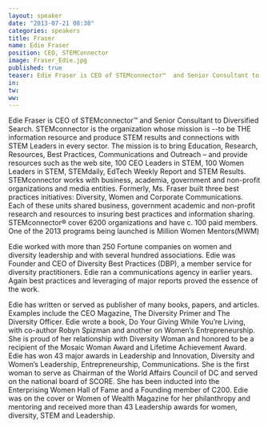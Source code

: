 ```yaml
---
layout: speaker
date: "2013-07-21 08:30"
categories: speakers
title: Fraser
name: Edie Fraser
position: CEO, STEMConnector
image: Fraser_Edie.jpg
published: true
teaser: Edie Fraser is CEO of STEMconnector™  and Senior Consultant to Diversified Search.
in:
tw:
ww: 
---
```

Edie Fraser is CEO of STEMconnector™  and Senior Consultant to Diversified Search. STEMconnector is the organization whose mission is --to be THE information resource and produce STEM results and connections with  STEM Leaders in every sector. The mission is to bring Education, Research, Resources, Best Practices, Communications and Outreach – and provide resources such as the web site, 100 CEO Leaders in STEM, 100 Women Leaders in STEM, STEMdaily, EdTech Weekly Report and STEM Results.   STEMconnector works with business, academia, government and non-profit organizations and media entities.  Formerly, Ms. Fraser built three best practices initiatives: Diversity, Women and Corporate Communications. Each of these units shared business, government academic and non-profit research and resources to insuring best practices and information sharing. STEMconnector®  cover 6200 organizations and have c. 100 paid members. One of the 2013 programs being launched is Million Women Mentors(MWM) 

Edie worked with more than 250 Fortune companies on women and diversity leadership and with several hundred associations.  Edie was Founder and CEO of Diversity Best Practices (DBP), a member service for diversity practitioners. Edie ran a communications agency in earlier years. Again best practices and leveraging of major reports proved the essence of the work. 

Edie has written or served as publisher of  many books, papers, and articles.  Examples include the CEO Magazine, The Diversity Primer and The Diversity Officer. Edie wrote a book, Do Your Giving While You’re Living, with co-author Robyn Spizman and another on Women’s Entrepreneurship.  
She is proud of her relationship with Diversity Woman and honored to be a recipient of the Mosaic Woman Award and Lifetime Achievement Award. Edie has won 43 major awards in Leadership and Innovation, Diversity and Women’s Leadership, Entrepreneurship, Communications. She is the first woman to serve as Chairman of the World Affairs Council of DC and served on the national board of SCORE. She has been inducted into the Enterprising Women Hall of Fame and a Founding member of C200. Edie was on the cover or Women of Wealth Magazine for her philanthropy and mentoring and received more than 43 Leadership awards for women, diversity, STEM and Leadership. 


